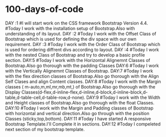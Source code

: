 # 100-days-of-code
DAY :1 
#I will start work on the CSS framework Bootstrap Version 4.4.
#Today I work with the installation setup of Bootstrap.Also with understanding of its layout.
 DAY :2
#Today I work with the Offset Class of Bootstrap which is used for defining the div space with our own requirement.
 DAY :3
#Today I work with the Order Class of Bootstrap which is used for ordering diffrent divs according to layout.
 DAY :4
 #Today I work with the nested Class of Bootstrap and try to develop a basic profile section.
DAY:5
 #Today I work with the Horizontal Alignemnt Classes of Bootstrap.Also go thorough with the padding Classes
DAY:6
 #Today I work with the Vertically Alignemnt Classes of Bootstrap.
DAY:7
 #Today I work with the flex direction classes of Bootstrap.Also go thorough with the Align Self Clases and align Content classes.
DAY:8
#Today I work with the Margin classes ( m-auto,m,ml,mr,mb,mt,) of Bootstrap.Also go thorough with the Display Classes(d-flex,d-inline-flex,d-inline,d-block,d-inline-block,d-table,d-table-cell,d-table-row,d-none).
DAY:9
#Today I work with the Width and Height classes of Bootstrap.Also go thorough with the float Classes.
DAY:10
#Today I work with the Margin and Padding classes of Bootstrap with horizontal and vertical direction.Also go through with the position Classes (sticky,top,bottom).
DAY:11
#Today I have started A responsive Bootstrap Template.I'll Complete it in sections.
DAY:12
#Today I compeleted next section of my bootstrap template.
